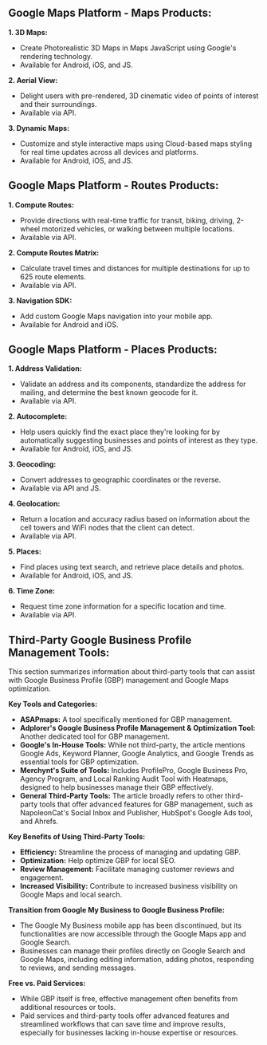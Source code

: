 

## Google Maps Platform - Maps Products:

**1. 3D Maps:**
*   Create Photorealistic 3D Maps in Maps JavaScript using Google's rendering technology.
*   Available for Android, iOS, and JS.

**2. Aerial View:**
*   Delight users with pre-rendered, 3D cinematic video of points of interest and their surroundings.
*   Available via API.

**3. Dynamic Maps:**
*   Customize and style interactive maps using Cloud-based maps styling for real time updates across all devices and platforms.
*   Available for Android, iOS, and JS.




## Google Maps Platform - Routes Products:

**1. Compute Routes:**
*   Provide directions with real-time traffic for transit, biking, driving, 2-wheel motorized vehicles, or walking between multiple locations.
*   Available via API.

**2. Compute Routes Matrix:**
*   Calculate travel times and distances for multiple destinations for up to 625 route elements.
*   Available via API.

**3. Navigation SDK:**
*   Add custom Google Maps navigation into your mobile app.
*   Available for Android and iOS.




## Google Maps Platform - Places Products:

**1. Address Validation:**
*   Validate an address and its components, standardize the address for mailing, and determine the best known geocode for it.
*   Available via API.

**2. Autocomplete:**
*   Help users quickly find the exact place they're looking for by automatically suggesting businesses and points of interest as they type.
*   Available for Android, iOS, and JS.

**3. Geocoding:**
*   Convert addresses to geographic coordinates or the reverse.
*   Available via API and JS.

**4. Geolocation:**
*   Return a location and accuracy radius based on information about the cell towers and WiFi nodes that the client can detect.
*   Available via API.

**5. Places:**
*   Find places using text search, and retrieve place details and photos.
*   Available for Android, iOS, and JS.

**6. Time Zone:**
*   Request time zone information for a specific location and time.
*   Available via API.




## Third-Party Google Business Profile Management Tools:

This section summarizes information about third-party tools that can assist with Google Business Profile (GBP) management and Google Maps optimization.

**Key Tools and Categories:**

*   **ASAPmaps:** A tool specifically mentioned for GBP management.
*   **Adplorer's Google Business Profile Management & Optimization Tool:** Another dedicated tool for GBP management.
*   **Google's In-House Tools:** While not third-party, the article mentions Google Ads, Keyword Planner, Google Analytics, and Google Trends as essential tools for GBP optimization.
*   **Merchynt's Suite of Tools:** Includes ProfilePro, Google Business Pro, Agency Program, and Local Ranking Audit Tool with Heatmaps, designed to help businesses manage their GBP effectively.
*   **General Third-Party Tools:** The article broadly refers to other third-party tools that offer advanced features for GBP management, such as NapoleonCat's Social Inbox and Publisher, HubSpot's Google Ads tool, and Ahrefs.

**Key Benefits of Using Third-Party Tools:**

*   **Efficiency:** Streamline the process of managing and updating GBP.
*   **Optimization:** Help optimize GBP for local SEO.
*   **Review Management:** Facilitate managing customer reviews and engagement.
*   **Increased Visibility:** Contribute to increased business visibility on Google Maps and local search.

**Transition from Google My Business to Google Business Profile:**

*   The Google My Business mobile app has been discontinued, but its functionalities are now accessible through the Google Maps app and Google Search.
*   Businesses can manage their profiles directly on Google Search and Google Maps, including editing information, adding photos, responding to reviews, and sending messages.

**Free vs. Paid Services:**

*   While GBP itself is free, effective management often benefits from additional resources or tools.
*   Paid services and third-party tools offer advanced features and streamlined workflows that can save time and improve results, especially for businesses lacking in-house expertise or resources.



